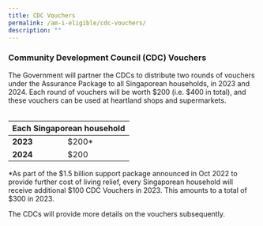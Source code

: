 ```yaml
---
title: CDC Vouchers
permalink: /am-i-eligible/cdc-vouchers/
description: ""
---
```

### Community Development Council (CDC) Vouchers ###

The Government will partner the CDCs to distribute two rounds of vouchers under the Assurance Package to all Singaporean households, in 2023 and 2024. Each round of vouchers will be worth $200 (i.e. $400 in total), and these vouchers can be used at heartland shops and supermarkets. <br><br>

<table>
<thead>
  <tr>
    <th colspan="2" style="text-align:center; vertical-align:middle"><b>Each Singaporean household</b></th>
  </tr>
</thead>
<tbody>
  <tr>
    <td><b>2023</b></td>
    <td>$200*</td>
  </tr>
  <tr>
    <td><b>2024</b></td>
    <td>$200</td>
	</tr><tr></tr>
</tbody>
</table>
 *As part of the $1.5 billion support package announced in Oct 2022 to provide further cost of living relief, every Singaporean household will receive additional $100 CDC Vouchers in 2023. This amounts to a total of $300 in 2023. 

 The CDCs will provide more details on the vouchers subsequently.
